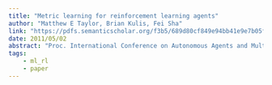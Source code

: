 ```yaml
---
title: "Metric learning for reinforcement learning agents"
author: "Matthew E Taylor, Brian Kulis, Fei Sha"
link: "https://pdfs.semanticscholar.org/f3b5/689d80cf849e94bb41e9e7b05f2f552390ab.pdf"
date: 2011/05/02
abstract: "Proc. International Conference on Autonomous Agents and Multiagent Systems (AAMAS), 2011."
tags:
    - ml_rl
    - paper
---
```

